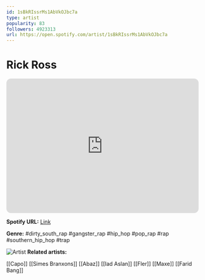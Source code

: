```yaml
---
id: 1sBkRIssrMs1AbVkOJbc7a
type: artist
popularity: 83
followers: 4923313
url: https://open.spotify.com/artist/1sBkRIssrMs1AbVkOJbc7a
---
```

# Rick Ross

<iframe style="border-radius:12px" src="https://open.spotify.com/embed/artist/1sBkRIssrMs1AbVkOJbc7a" width="100%" height="352" frameBorder="0" allowfullscreen="" allow="autoplay; clipboard-write; encrypted-media; fullscreen; picture-in-picture" loading="lazy"></iframe>

**Spotify URL:** [Link](https://open.spotify.com/artist/1sBkRIssrMs1AbVkOJbc7a)

**Genre:**  #dirty_south_rap #gangster_rap #hip_hop #pop_rap #rap #southern_hip_hop #trap

![Artist](https://i.scdn.co/image/ab6761610000e5eb8196a8109c28a8b8aca28fae)
**Related artists:**

[[Capo]]
[[Simes Branxons]]
[[Abaz]]
[[Iad Aslan]]
[[Fler]]
[[Maxe]]
[[Farid Bang]]
